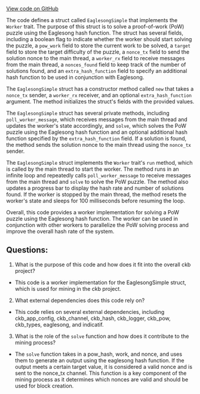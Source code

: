 [View code on GitHub](https://github.com/nervosnetwork/ckb/miner/src/worker/eaglesong_simple.rs)

The code defines a struct called `EaglesongSimple` that implements the `Worker` trait. The purpose of this struct is to solve a proof-of-work (PoW) puzzle using the Eaglesong hash function. The struct has several fields, including a boolean flag to indicate whether the worker should start solving the puzzle, a `pow_work` field to store the current work to be solved, a `target` field to store the target difficulty of the puzzle, a `nonce_tx` field to send the solution nonce to the main thread, a `worker_rx` field to receive messages from the main thread, a `nonces_found` field to keep track of the number of solutions found, and an `extra_hash_function` field to specify an additional hash function to be used in conjunction with Eaglesong.

The `EaglesongSimple` struct has a constructor method called `new` that takes a `nonce_tx` sender, a `worker_rx` receiver, and an optional `extra_hash_function` argument. The method initializes the struct's fields with the provided values.

The `EaglesongSimple` struct has several private methods, including `poll_worker_message`, which receives messages from the main thread and updates the worker's state accordingly, and `solve`, which solves the PoW puzzle using the Eaglesong hash function and an optional additional hash function specified by the `extra_hash_function` field. If a solution is found, the method sends the solution nonce to the main thread using the `nonce_tx` sender.

The `EaglesongSimple` struct implements the `Worker` trait's `run` method, which is called by the main thread to start the worker. The method runs in an infinite loop and repeatedly calls `poll_worker_message` to receive messages from the main thread and `solve` to solve the PoW puzzle. The method also updates a progress bar to display the hash rate and number of solutions found. If the worker is stopped by the main thread, the method resets the worker's state and sleeps for 100 milliseconds before resuming the loop.

Overall, this code provides a worker implementation for solving a PoW puzzle using the Eaglesong hash function. The worker can be used in conjunction with other workers to parallelize the PoW solving process and improve the overall hash rate of the system.
## Questions: 
 1. What is the purpose of this code and how does it fit into the overall ckb project?
- This code is a worker implementation for the EaglesongSimple struct, which is used for mining in the ckb project.

2. What external dependencies does this code rely on?
- This code relies on several external dependencies, including ckb_app_config, ckb_channel, ckb_hash, ckb_logger, ckb_pow, ckb_types, eaglesong, and indicatif.

3. What is the role of the `solve` function and how does it contribute to the mining process?
- The `solve` function takes in a pow_hash, work, and nonce, and uses them to generate an output using the eaglesong hash function. If the output meets a certain target value, it is considered a valid nonce and is sent to the nonce_tx channel. This function is a key component of the mining process as it determines which nonces are valid and should be used for block creation.